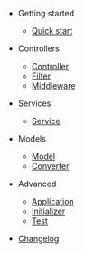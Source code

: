 - Getting started
  - [Quick start](quickstart.md)

- Controllers
  - [Controller](controller.md)
  - [Filter](filter.md)
  - [Middleware](middleware.md)

- Services
  - [Service](service.md)

- Models
  - [Model](model.md)
  - [Converter](converter.md)

- Advanced
  - [Application](application.md)
  - [Initializer](initializer.md)
  - [Test](test.md)

- [Changelog](changelog.md)